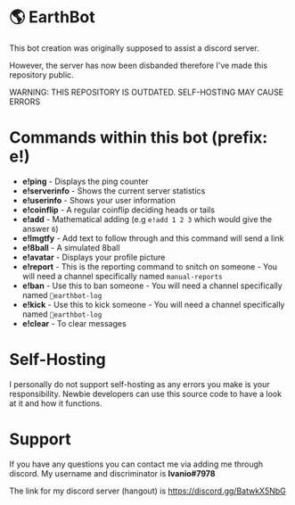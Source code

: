 # 🌎 EarthBot
This bot creation was originally supposed to assist a discord server. 

However, the server has now been disbanded therefore I've made this repository public.

WARNING: THIS REPOSITORY IS OUTDATED. SELF-HOSTING MAY CAUSE ERRORS

# Commands within this bot (prefix: e!)
- **e!ping** - Displays the ping counter
- **e!serverinfo** - Shows the current server statistics
- **e!userinfo** - Shows your user information
- **e!coinflip** - A regular coinflip deciding heads or tails
- **e!add** - Mathematical adding (e.g ``e!add 1 2 3`` which would give the answer ``6``)
- **e!lmgtfy** - Add text to follow through and this command will send a link
- **e!8ball** - A simulated 8ball 
- **e!avatar** - Displays your profile picture
- **e!report** - This is the reporting command to snitch on someone - You will need a channel specifically named ``manual-reports``
- **e!ban** - Use this to ban someone - You will need a channel specifically named ``📜earthbot-log``
- **e!kick** - Use this to kick someone - You will need a channel specifically named ``📜earthbot-log`` 
- **e!clear** - To clear messages

# Self-Hosting
I personally do not support self-hosting as any errors you make is your responsibility. Newbie developers can use this source code to have a look at it and how it functions.

# Support
If you have any questions you can contact me via adding me through discord. My username and discriminator is **Ivanio#7978**

The link for my discord server (hangout) is https://discord.gg/BatwkX5NbG 
